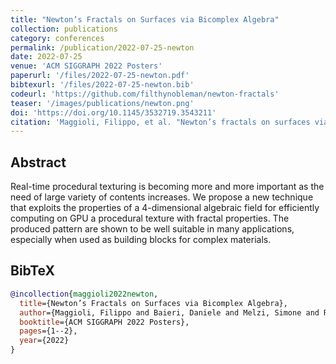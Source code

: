 ```yaml
---
title: "Newton’s Fractals on Surfaces via Bicomplex Algebra"
collection: publications
category: conferences
permalink: /publication/2022-07-25-newton
date: 2022-07-25
venue: 'ACM SIGGRAPH 2022 Posters'
paperurl: '/files/2022-07-25-newton.pdf'
bibtexurl: '/files/2022-07-25-newton.bib'
codeurl: 'https://github.com/filthynobleman/newton-fractals'
teaser: '/images/publications/newton.png'
doi: 'https://doi.org/10.1145/3532719.3543211'
citation: 'Maggioli, Filippo, et al. "Newton’s fractals on surfaces via bicomplex algebra." <i>ACM SIGGRAPH 2022 Posters</i>. 2022. 1-2.'
---
```


## Abstract
Real-time procedural texturing is becoming more and more important as the need of large variety of contents increases. We propose a new technique that exploits the properties of a 4-dimensional algebraic field for efficiently computing on GPU a procedural texture with fractal properties. The produced pattern are shown to be well suitable in many applications, especially when used as building blocks for complex materials.


## BibTeX
```bibtex
@incollection{maggioli2022newton,
  title={Newton’s Fractals on Surfaces via Bicomplex Algebra},
  author={Maggioli, Filippo and Baieri, Daniele and Melzi, Simone and Rodol{\`a}, Emanuele},
  booktitle={ACM SIGGRAPH 2022 Posters},
  pages={1--2},
  year={2022}
}
```